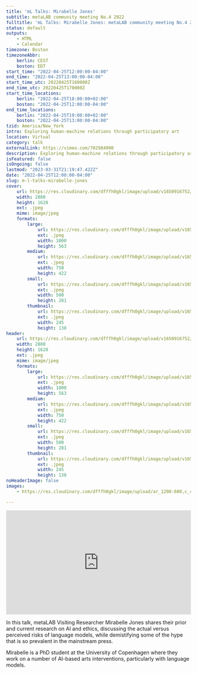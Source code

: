 ```yaml
---
title: 'mL Talks: Mirabelle Jones'
subtitle: metaLAB community meeting No.4 2022
fulltitle: 'mL Talks: Mirabelle Jones: metaLAB community meeting No.4 2022'
status: default
outputs:
    - HTML
    - Calendar
timezone: Boston
timezoneAbbr:
    berlin: CEST
    boston: EDT
start_time: "2022-04-25T12:00:00-04:00"
end_time: "2022-04-25T13:00:00-04:00"
start_time_utc: 20220425T160000Z
end_time_utc: 20220425T170000Z
start_time_locations:
    berlin: "2022-04-25T18:00:00+02:00"
    boston: "2022-04-25T12:00:00-04:00"
end_time_locations:
    berlin: "2022-04-25T19:00:00+02:00"
    boston: "2022-04-25T13:00:00-04:00"
tzid: America/New_York
intro: Exploring human-machine relations through participatory art
location: Virtual
category: talk
externalLink: https://vimeo.com/702984900
description: Exploring human-machine relations through participatory art
isFeatured: false
isOngoing: false
lastmod: "2023-03-31T21:19:47.422Z"
date: "2022-04-25T12:00:00-04:00"
slug: m-l-talks-mirabelle-jones
cover:
    url: https://res.cloudinary.com/dfffh0gkl/image/upload/v1650916752/5_AFB_6_F53_235_D_4_DF_2_A098_A65_A9_FF_18_A8_A_1_201_a_bc7cfb8a70.jpg
    width: 2880
    height: 1620
    ext: .jpeg
    mime: image/jpeg
    formats:
        large:
            url: https://res.cloudinary.com/dfffh0gkl/image/upload/v1650916753/large_5_AFB_6_F53_235_D_4_DF_2_A098_A65_A9_FF_18_A8_A_1_201_a_bc7cfb8a70.jpg
            ext: .jpeg
            width: 1000
            height: 563
        medium:
            url: https://res.cloudinary.com/dfffh0gkl/image/upload/v1650916753/medium_5_AFB_6_F53_235_D_4_DF_2_A098_A65_A9_FF_18_A8_A_1_201_a_bc7cfb8a70.jpg
            ext: .jpeg
            width: 750
            height: 422
        small:
            url: https://res.cloudinary.com/dfffh0gkl/image/upload/v1650916753/small_5_AFB_6_F53_235_D_4_DF_2_A098_A65_A9_FF_18_A8_A_1_201_a_bc7cfb8a70.jpg
            ext: .jpeg
            width: 500
            height: 281
        thumbnail:
            url: https://res.cloudinary.com/dfffh0gkl/image/upload/v1650916752/thumbnail_5_AFB_6_F53_235_D_4_DF_2_A098_A65_A9_FF_18_A8_A_1_201_a_bc7cfb8a70.jpg
            ext: .jpeg
            width: 245
            height: 138
header:
    url: https://res.cloudinary.com/dfffh0gkl/image/upload/v1650916752/5_AFB_6_F53_235_D_4_DF_2_A098_A65_A9_FF_18_A8_A_1_201_a_bc7cfb8a70.jpg
    width: 2880
    height: 1620
    ext: .jpeg
    mime: image/jpeg
    formats:
        large:
            url: https://res.cloudinary.com/dfffh0gkl/image/upload/v1650916753/large_5_AFB_6_F53_235_D_4_DF_2_A098_A65_A9_FF_18_A8_A_1_201_a_bc7cfb8a70.jpg
            ext: .jpeg
            width: 1000
            height: 563
        medium:
            url: https://res.cloudinary.com/dfffh0gkl/image/upload/v1650916753/medium_5_AFB_6_F53_235_D_4_DF_2_A098_A65_A9_FF_18_A8_A_1_201_a_bc7cfb8a70.jpg
            ext: .jpeg
            width: 750
            height: 422
        small:
            url: https://res.cloudinary.com/dfffh0gkl/image/upload/v1650916753/small_5_AFB_6_F53_235_D_4_DF_2_A098_A65_A9_FF_18_A8_A_1_201_a_bc7cfb8a70.jpg
            ext: .jpeg
            width: 500
            height: 281
        thumbnail:
            url: https://res.cloudinary.com/dfffh0gkl/image/upload/v1650916752/thumbnail_5_AFB_6_F53_235_D_4_DF_2_A098_A65_A9_FF_18_A8_A_1_201_a_bc7cfb8a70.jpg
            ext: .jpeg
            width: 245
            height: 138
noHeaderImage: false
images:
    - https://res.cloudinary.com/dfffh0gkl/image/upload/ar_1200:600,c_crop/c_limit,h_1200,w_600/v1650916752/5_AFB_6_F53_235_D_4_DF_2_A098_A65_A9_FF_18_A8_A_1_201_a_bc7cfb8a70.jpg

---
```

<div style="padding:56.25% 0 0 0;position:relative;"><iframe src="https://player.vimeo.com/video/702984900?h=25ec3ad035&amp;badge=0&amp;autopause=0&amp;player_id=0&amp;app_id=58479" frameborder="0" allow="autoplay; fullscreen; picture-in-picture" allowfullscreen style="position:absolute;top:0;left:0;width:100%;height:100%;" title="Mirabelle Jones || metaLAB community meeting 04_2022"></iframe></div><script src="https://player.vimeo.com/api/player.js"></script>

In this talk, metaLAB Visiting Researcher Mirabelle Jones shares their prior and current research on AI and ethics, discussing the actual versus perceived risks of language models, while demistifying some of the hype that is so prevalent in the mainstream press.

Mirabelle is a PhD student at the University of Copenhagen where they work on a number of AI-based arts interventions, particularly with language models. 